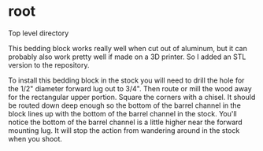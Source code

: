 # root
Top level directory

This bedding block works really well when cut out of aluminum, but it can probably also work pretty well if made on a 3D printer.  So I added an STL version to the repository.

To install this bedding block in the stock you will need to drill the hole for the 1/2" diameter forward lug out to 3/4".  Then route or mill the wood away for the rectangular upper portion.  Square the corners with a chisel.  It should be routed down deep enough so the bottom of the barrel channel in the block lines up with the bottom of the barrel channel in the stock.  You'll notice the bottom of the barrel channel is a little higher near the forward mounting lug.  It will stop the action from wandering around in the stock when you shoot.
